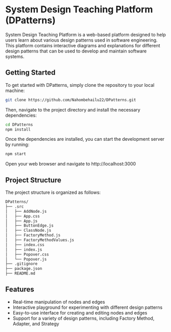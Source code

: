 # System Design Teaching Platform (DPatterns)

System Design Teaching Platform is a web-based platform designed to help users learn about various design patterns used in software engineering. This platform contains interactive diagrams and explanations for different design patterns that can be used to develop and maintain software systems.

## Getting Started

To get started with DPatterns, simply clone the repository to your local machine:

```bash
git clone https://github.com/Nahombehailu22/DPatterns.git
```

Then, navigate to the project directory and install the necessary dependencies:
```bash
cd DPatterns
npm install
```

Once the dependencies are installed, you can start the development server by running:

```bash
npm start
```
Open your web browser and navigate to http://localhost:3000

## Project Structure

The project structure is organized as follows:

```bash
DPatterns/
├── .src
│   ├── AddNode.js
│   ├── App.css
│   ├── App.js
│   ├── ButtonEdge.js
│   ├── ClassNode.js
│   ├── FactoryMethod.js
│   ├── FactoryMethodValues.js
│   ├── index.css
│   ├── index.js
│   ├── Popover.css
│   └── Popover.js
├── .gitignore
├── package.json
├── README.md

```

## Features
* Real-time manipulation of nodes and edges
* Interactive playground for experimenting with different design patterns
* Easy-to-use interface for creating and editing nodes and edges
* Support for a variety of design patterns, including Factory Method, Adapter, and Strategy
